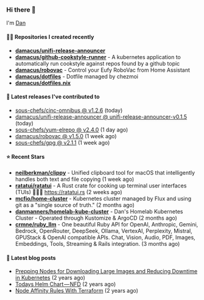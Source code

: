 

### Hi there 👋

I'm [Dan](https://medium.com/@dan.m.webb)

#### 👨‍💻 Repositories I created recently
- **[damacus/unifi-release-announcer](https://github.com/damacus/unifi-release-announcer)**
- **[damacus/github-cookstyle-runner](https://github.com/damacus/github-cookstyle-runner)** - A kubernetes application to automatically run cookstyle against repos found by a github topic
- **[damacus/robovac](https://github.com/damacus/robovac)** - Control your Eufy RoboVac from Home Assistant
- **[damacus/dotfiles](https://github.com/damacus/dotfiles)** - Dotfile managed by chezmoi
- **[damacus/dotfiles.nix](https://github.com/damacus/dotfiles.nix)**

#### 🚀 Latest releases I've contributed to


- [sous-chefs/cinc-omnibus @ v1.2.6](https://github.com/sous-chefs/cinc-omnibus/releases/tag/v1.2.6) (today)
- [damacus/unifi-release-announcer @ unifi-release-announcer-v0.1.5](https://github.com/damacus/unifi-release-announcer/releases/tag/unifi-release-announcer-v0.1.5) (today)
- [sous-chefs/yum-elrepo @ v2.4.0](https://github.com/sous-chefs/yum-elrepo/releases/tag/v2.4.0) (1 day ago)
- [damacus/robovac @ v1.5.0](https://github.com/damacus/robovac/releases/tag/v1.5.0) (1 week ago)
- [sous-chefs/gpg @ v2.1.1](https://github.com/sous-chefs/gpg/releases/tag/v2.1.1) (1 week ago)

#### ⭐ Recent Stars


- **[neilberkman/clippy](https://github.com/neilberkman/clippy)** - Unified clipboard tool for macOS that intelligently handles both text and file copying (1 week ago)
- **[ratatui/ratatui](https://github.com/ratatui/ratatui)** - A Rust crate for cooking up terminal user interfaces (TUIs) 👨‍🍳🐀 https://ratatui.rs (2 weeks ago)
- **[mcfio/home-cluster](https://github.com/mcfio/home-cluster)** - Kubernetes cluster managed by Flux and using git as a &#34;single source of truth.&#34; (2 months ago)
- **[danmanners/homelab-kube-cluster](https://github.com/danmanners/homelab-kube-cluster)** - Dan&#39;s Homelab Kubernetes Cluster - Operated through Kustomize &amp; ArgoCD (2 months ago)
- **[crmne/ruby_llm](https://github.com/crmne/ruby_llm)** - One beautiful Ruby API for OpenAI, Anthropic, Gemini, Bedrock, OpenRouter, DeepSeek, Ollama, VertexAI, Perplexity, Mistral, GPUStack &amp; OpenAI compatible APIs. Chat, Vision, Audio, PDF, Images, Embeddings, Tools, Streaming &amp; Rails integration. (3 months ago)

#### 📄 Latest blog posts
- [Prepping Nodes for Downloading Large Images and Reducing Downtime in Kubernetes](https://medium.com/@dan.m.webb/prepping-nodes-for-downloading-large-images-and-reducing-downtime-in-kubernetes-551ead53f0?source=rss-bbba9c670f6e------2) (2 years ago)
- [Todays Helm Chart — NFD](https://medium.com/@dan.m.webb/todays-helm-chart-nfd-efe64f156edd?source=rss-bbba9c670f6e------2) (2 years ago)
- [Node Affinity Rules With Terraform](https://awstip.com/node-affinity-rules-with-terraform-a0766e0bb1da?source=rss-bbba9c670f6e------2) (2 years ago)
